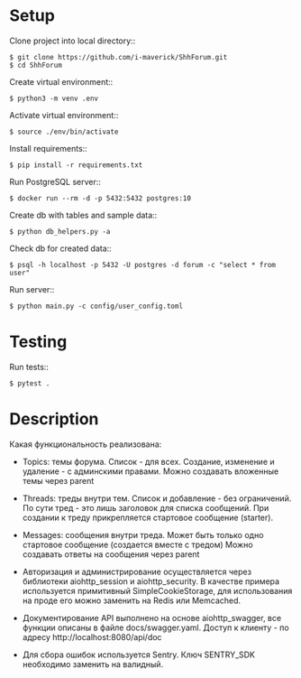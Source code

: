 Setup
=====

Clone project into local directory::

    $ git clone https://github.com/i-maverick/ShhForum.git
    $ cd ShhForum

Create virtual environment::

    $ python3 -m venv .env

Activate virtual environment::

    $ source ./env/bin/activate

Install requirements::

    $ pip install -r requirements.txt

Run PostgreSQL server::

    $ docker run --rm -d -p 5432:5432 postgres:10

Create db with tables and sample data::

    $ python db_helpers.py -a

Check db for created data::

    $ psql -h localhost -p 5432 -U postgres -d forum -c "select * from user"

Run server::

    $ python main.py -c config/user_config.toml

Testing
=======

Run tests::

    $ pytest .


Description
=======

Какая функциональность реализована:

- Topics: темы форума. Список - для всех.
Создание, изменение и удаление - с админскими правами.
Можно создавать вложенные темы через parent

- Threads: треды внутри тем. Список и добавление - без ограничений.
По сути тред - это лишь заголовок для списка сообщений.
При создании к треду прикрепляется стартовое сообщение (starter).

- Messages: сообщения внутри треда.
Может быть только одно стартовое сообщение (создается вместе с тредом)
Можно создавать ответы на сообщения через parent

- Авторизация и администрирование осуществляется через библиотеки
aiohttp_session и aiohttp_security.
В качестве примера используется примитивный SimpleCookieStorage,
для использования на проде его можно заменить на Redis или Memcached.

- Документирование API выполнено на основе aiohttp_swagger,
все функции описаны в файле docs/swagger.yaml.
Доступ к клиенту - по адресу http://localhost:8080/api/doc

- Для сбора ошибок используется Sentry.
Ключ SENTRY_SDK необходимо заменить на валидный.
